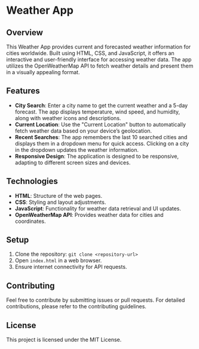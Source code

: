 # Weather App

## Overview

This Weather App provides current and forecasted weather information for cities worldwide. Built using HTML, CSS, and JavaScript, it offers an interactive and user-friendly interface for accessing weather data. The app utilizes the OpenWeatherMap API to fetch weather details and present them in a visually appealing format.

## Features

- **City Search**: Enter a city name to get the current weather and a 5-day forecast. The app displays temperature, wind speed, and humidity, along with weather icons and descriptions.
- **Current Location**: Use the "Current Location" button to automatically fetch weather data based on your device’s geolocation.
- **Recent Searches**: The app remembers the last 10 searched cities and displays them in a dropdown menu for quick access. Clicking on a city in the dropdown updates the weather information.
- **Responsive Design**: The application is designed to be responsive, adapting to different screen sizes and devices.

## Technologies

- **HTML**: Structure of the web pages.
- **CSS**: Styling and layout adjustments.
- **JavaScript**: Functionality for weather data retrieval and UI updates.
- **OpenWeatherMap API**: Provides weather data for cities and coordinates.

## Setup

1. Clone the repository: `git clone <repository-url>`
2. Open `index.html` in a web browser.
3. Ensure internet connectivity for API requests.

## Contributing

Feel free to contribute by submitting issues or pull requests. For detailed contributions, please refer to the contributing guidelines.

## License

This project is licensed under the MIT License.

